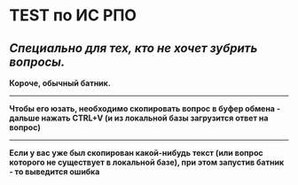 # TEST по ИС РПО

## ***Специально для тех, кто не хочет зубрить вопросы.***

**Короче, обычный батник.**
____
**Чтобы его юзать, необходимо скопировать вопрос в буфер обмена - дальше нажать СTRL+V (и из локальной базы загрузится ответ на вопрос)**
____
**Если у вас уже был скопирован какой-нибудь текст (или вопрос которого не существует в локальной базе), при этом запустив батник - то выведится ошибка**
